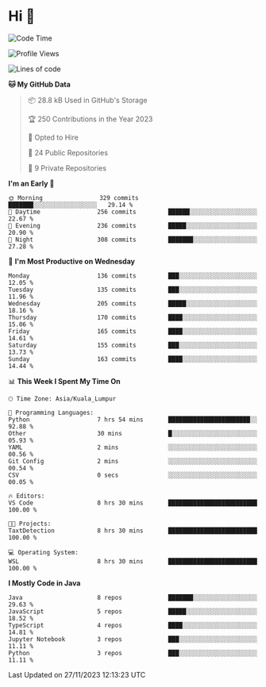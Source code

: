 <h1>Hi 👋</h1>

<!--START_SECTION:waka-->
![Code Time](http://img.shields.io/badge/Code%20Time-433%20hrs%2033%20mins-blue)

![Profile Views](http://img.shields.io/badge/Profile%20Views-13-blue)

![Lines of code](https://img.shields.io/badge/From%20Hello%20World%20I%27ve%20Written-1.2%20million%20lines%20of%20code-blue)

**🐱 My GitHub Data** 

> 📦 28.8 kB Used in GitHub's Storage 
 > 
> 🏆 250 Contributions in the Year 2023
 > 
> 💼 Opted to Hire
 > 
> 📜 24 Public Repositories 
 > 
> 🔑 9 Private Repositories 
 > 
**I'm an Early 🐤** 

```text
🌞 Morning                329 commits         ███████░░░░░░░░░░░░░░░░░░   29.14 % 
🌆 Daytime                256 commits         ██████░░░░░░░░░░░░░░░░░░░   22.67 % 
🌃 Evening                236 commits         █████░░░░░░░░░░░░░░░░░░░░   20.90 % 
🌙 Night                  308 commits         ███████░░░░░░░░░░░░░░░░░░   27.28 % 
```
📅 **I'm Most Productive on Wednesday** 

```text
Monday                   136 commits         ███░░░░░░░░░░░░░░░░░░░░░░   12.05 % 
Tuesday                  135 commits         ███░░░░░░░░░░░░░░░░░░░░░░   11.96 % 
Wednesday                205 commits         █████░░░░░░░░░░░░░░░░░░░░   18.16 % 
Thursday                 170 commits         ████░░░░░░░░░░░░░░░░░░░░░   15.06 % 
Friday                   165 commits         ████░░░░░░░░░░░░░░░░░░░░░   14.61 % 
Saturday                 155 commits         ███░░░░░░░░░░░░░░░░░░░░░░   13.73 % 
Sunday                   163 commits         ████░░░░░░░░░░░░░░░░░░░░░   14.44 % 
```


📊 **This Week I Spent My Time On** 

```text
🕑︎ Time Zone: Asia/Kuala_Lumpur

💬 Programming Languages: 
Python                   7 hrs 54 mins       ███████████████████████░░   92.88 % 
Other                    30 mins             █░░░░░░░░░░░░░░░░░░░░░░░░   05.93 % 
YAML                     2 mins              ░░░░░░░░░░░░░░░░░░░░░░░░░   00.56 % 
Git Config               2 mins              ░░░░░░░░░░░░░░░░░░░░░░░░░   00.54 % 
CSV                      0 secs              ░░░░░░░░░░░░░░░░░░░░░░░░░   00.05 % 

🔥 Editors: 
VS Code                  8 hrs 30 mins       █████████████████████████   100.00 % 

🐱‍💻 Projects: 
TaxtDetection            8 hrs 30 mins       █████████████████████████   100.00 % 

💻 Operating System: 
WSL                      8 hrs 30 mins       █████████████████████████   100.00 % 
```

**I Mostly Code in Java** 

```text
Java                     8 repos             ███████░░░░░░░░░░░░░░░░░░   29.63 % 
JavaScript               5 repos             █████░░░░░░░░░░░░░░░░░░░░   18.52 % 
TypeScript               4 repos             ████░░░░░░░░░░░░░░░░░░░░░   14.81 % 
Jupyter Notebook         3 repos             ███░░░░░░░░░░░░░░░░░░░░░░   11.11 % 
Python                   3 repos             ███░░░░░░░░░░░░░░░░░░░░░░   11.11 % 
```




 Last Updated on 27/11/2023 12:13:23 UTC
<!--END_SECTION:waka-->
